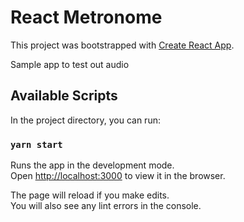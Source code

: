 # React Metronome

This project was bootstrapped with [Create React App](https://github.com/facebook/create-react-app).

Sample app to test out audio

## Available Scripts

In the project directory, you can run:

### `yarn start`

Runs the app in the development mode.\
Open [http://localhost:3000](http://localhost:3000) to view it in the browser.

The page will reload if you make edits.\
You will also see any lint errors in the console.

